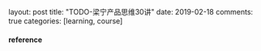 layout: post
title: "TODO-梁宁产品思维30讲"
date: 2019-02-18
comments: true
categories: [learning, course]



#### reference
